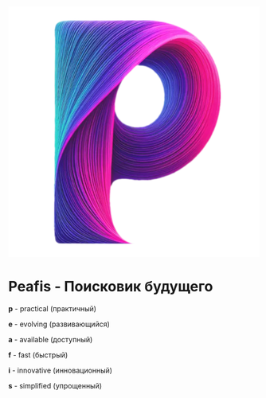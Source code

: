 ![](images/icon.webp)
# Peafis - Поисковик будущего
**p** - practical (практичный)

**e** - evolving (развивающийся)

**a** - available (доступный)

**f** - fast (быстрый)

**i** - innovative (инновационный)

**s** - simplified (упрощенный)
